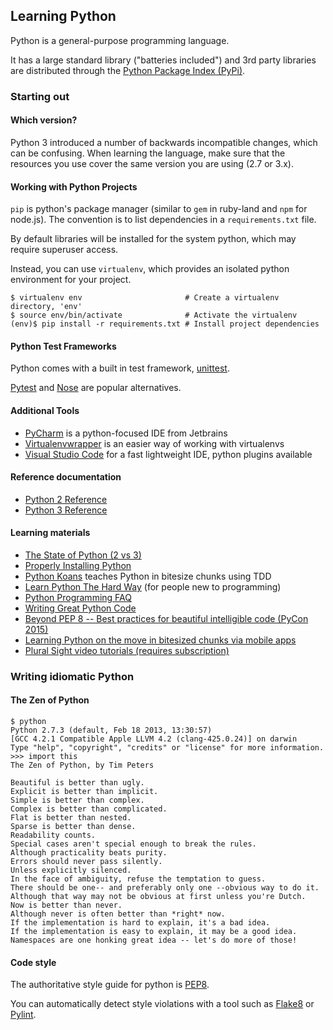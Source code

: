 ## Learning Python

Python is a general-purpose programming language.

It has a large standard library ("batteries included") and 3rd party libraries are distributed through the [Python Package Index (PyPi)](https://pypi.python.org/pypi).

### Starting out

#### Which version?
Python 3 introduced a number of backwards incompatible changes, which can be confusing. When learning the language, make sure that the resources you use cover the same version you are using (2.7 or 3.x).

#### Working with Python Projects

`pip` is python's package manager (similar to `gem` in ruby-land and `npm` for node.js). The convention is to list dependencies in a `requirements.txt` file.

By default libraries will be installed for the system python, which may require superuser access.

Instead, you can use  `virtualenv`, which provides an isolated python environment for your project.

```
$ virtualenv env                       # Create a virtualenv directory, 'env'
$ source env/bin/activate              # Activate the virtualenv
(env)$ pip install -r requirements.txt # Install project dependencies
```

#### Python Test Frameworks

Python comes with a built in test framework, [unittest](https://docs.python.org/3.5/library/unittest.html).

[Pytest](http://doc.pytest.org/en/latest/) and [Nose](http://nose.readthedocs.io/en/latest/) are popular alternatives.

#### Additional Tools

- [PyCharm](https://www.jetbrains.com/pycharm/) is a python-focused IDE from Jetbrains
- [Virtualenvwrapper](https://virtualenvwrapper.readthedocs.io/en/latest/) is an easier way of working with virtualenvs
- [Visual Studio Code](https://code.visualstudio.com/) for a fast lightweight IDE, python plugins available

#### Reference documentation
* [Python 2 Reference](http://docs.python.org/2/)
* [Python 3 Reference](http://docs.python.org/3/)

#### Learning materials

- [The State of Python (2 vs 3)](http://docs.python-guide.org/en/latest/starting/which-python/#the-state-of-python-2-vs-3)
- [Properly Installing Python](http://docs.python-guide.org/en/latest/starting/installation/)
- [Python Koans](https://github.com/gregmalcolm/python_koans) teaches Python in bitesize chunks using TDD
- [Learn Python The Hard Way](http://learnpythonthehardway.org/) (for people new to programming)
- [Python Programming FAQ](https://docs.python.org/3/faq/programming.html)
- [Writing Great Python Code](http://docs.python-guide.org/en/latest/#writing-great-python-code)
- [Beyond PEP 8 -- Best practices for beautiful intelligible code (PyCon 2015)](https://www.youtube.com/watch?v=wf-BqAjZb8M)
- [Learning Python on the move in bitesized chunks via mobile apps](https://www.sololearn.com/Course/Python/)
- [Plural Sight video tutorials (requires subscription)](https://www.pluralsight.com/browse/software-development/python)

### Writing idiomatic Python
#### The Zen of Python

    $ python
    Python 2.7.3 (default, Feb 18 2013, 13:30:57)
    [GCC 4.2.1 Compatible Apple LLVM 4.2 (clang-425.0.24)] on darwin
    Type "help", "copyright", "credits" or "license" for more information.
    >>> import this
    The Zen of Python, by Tim Peters

    Beautiful is better than ugly.
    Explicit is better than implicit.
    Simple is better than complex.
    Complex is better than complicated.
    Flat is better than nested.
    Sparse is better than dense.
    Readability counts.
    Special cases aren't special enough to break the rules.
    Although practicality beats purity.
    Errors should never pass silently.
    Unless explicitly silenced.
    In the face of ambiguity, refuse the temptation to guess.
    There should be one-- and preferably only one --obvious way to do it.
    Although that way may not be obvious at first unless you're Dutch.
    Now is better than never.
    Although never is often better than *right* now.
    If the implementation is hard to explain, it's a bad idea.
    If the implementation is easy to explain, it may be a good idea.
    Namespaces are one honking great idea -- let's do more of those!

#### Code style

The authoritative style guide for python is [PEP8](http://pep8.org/).

You can automatically detect style violations with a tool such as [Flake8](http://flake8.pycqa.org/en/latest/) or [Pylint](https://www.pylint.org/).

